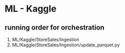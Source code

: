 
# ML - Kaggle

## running order for orchestration 
1. ML/Kaggle/StoreSales/Ingestion
2. ML/Kaggle/StoreSales/Ingestion/update_parquet.py
